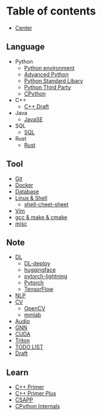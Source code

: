 # Table of contents

- [Center](README.md)

## Language

- Python
  - [Python environment](language/python/python_environment_usage.md)
  - [Advanced Python](language/python/python_advanced.md)
  - [Python Standard Libary](language/python/python_standard_library.md)
  - [Python Third Party](language/python/python_third_party.md)
  - [CPython](language/python/cpython.md)
- C++
  - [C++ Draft](language/cplusplus/cpp_draft.md)
- Java
  - [JavaSE](language/java/javase.md)
- SQL
  - [SQL](language/sql/sql.md)
- Rust
  - [Rust](language/rust/rust.md)

## Tool

- [Git](tool/git.md)
- [Docker](tool/docker.md)
- [Database](tool/database.md)
- [Linux & Shell](tool/linux_and_shell.md)
  - [shell-cheet-sheet](tool/shell_cheat_sheet.md)
- [Vim](tool/vim.md)
- [gcc & make & cmake](tool/make.md)
- [misc](tool/misc_tools.md)

## Note

- [DL](note/dl.md)
  - [DL-deploy](note/dl-deploy.md)
  - [huggingface](note/huggingface.md)
  - [pytorch-lightning](note/pytorch-lightning.md)
  - [Pytorch](note/pytorch.md)
  - [TensorFlow](note/tensorflow.md)
- [NLP](note/nlp.md)
- [CV](note/cv.md)
  - [OpenCV](note/opencv.md)
  - [mmlab](note/mmlab.md)
- [Audio](note/audio.md)
- [GNN](note/gnn.md)
- [CUDA](note/cuda.md)
- [Triton](note/triton.md)
- [TODO LIST](note/plan.md)
- [Draft](note/draft.md)

## Learn

- [C++ Primer](learn/c++primer_5ed.md)
- [C++ Primer Plus](learn/c++primerplus_6ed.md)
- [CSAPP](learn/csapp.md)
- [CPython Internals](learn/cpython_internals.md)

